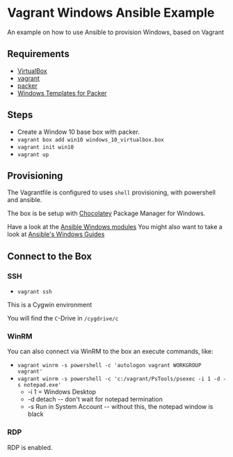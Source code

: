 # Vagrant Windows Ansible Example

An example on how to use Ansible to provision Windows, based on Vagrant

## Requirements

* [VirtualBox](https://www.virtualbox.org/)
* [vagrant](https://www.vagrantup.com/)
* [packer](https://github.com/joefitzgerald/packer-windows/)
* [Windows Templates for Packer](https://github.com/joefitzgerald/packer-windows/)

## Steps

* Create a Window 10 base box with packer.
* `vagrant box add win10 windows_10_virtualbox.box`
* `vagrant init win10`
* `vagrant up`

## Provisioning

The Vagrantfile is configured to uses `shell` provisioning, with powershell and ansible.

The box is be setup with [Chocolatey](https://chocolatey.org/) Package Manager for Windows.

Have a look at the [Ansible Windows modules](https://docs.ansible.com/ansible/latest/modules/list_of_windows_modules.html)
You might also want to take a look at [Ansible's Windows Guides](https://docs.ansible.com/ansible/latest/user_guide/windows.html)

## Connect to the Box

### SSH

* `vagrant ssh`

This is a Cygwin environment

You will find the `C`-Drive in `/cygdrive/c`

### WinRM

You can also connect via WinRM to the box an execute commands, like:

* `vagrant winrm -s powershell -c 'autologon vagrant WORKGROUP vagrant'`
* `vagrant winrm -s powershell -c 'c:/vagrant/PsTools/psexec -i 1 -d -s notepad.exe'`
    * -i 1 = Windows Desktop
    * -d detach -- don't wait for notepad termination
    * -s Run in System Account -- without this, the notepad window is black

### RDP

RDP is enabled.

